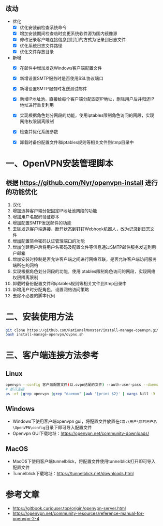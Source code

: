 
## 改动

- 优化
  - [x] 优化安装前检查系统命令
  - [x] 增加安装期间检查临时变更系统软件源为国内镜像源
  - [x] 修改记录客户端连接信息到钉钉的方式为记录到日志文件
  - [x] 优化系统日志文件路径
  - [x] 优化文件存放目录
- 新增
  - [x] 在邮件中增加发送Windows客户端配置文件
  - [x] 新增设置SMTP服务时是否使用SSL协议端口
  - [x] 新增设置SMTP服务时发送测试邮件
  - [x] 新增IP地址池，直接给每个客户端分配固定IP地址，删除用户后并归还IP地址进行重复利用
  - [x] 实现根据角色划分网段的功能，使用iptables限制角色访问的网段，实现网络权限隔离限制
  - [x] 检查并优化系统参数
  - [x] 卸载时备份配置文件和iptables规则等相关文件到/tmp目录中



# 一、OpenVPN安装管理脚本

## 根据 https://github.com/Nyr/openvpn-install 进行的功能优化

1. 汉化
2. 增加选择客户端分配固定IP地址池网段的功能
3. 增加用户名密码验证脚本
4. 增加配置SMTP发送邮件的功能
5. 去除发送客户端连接、断开状态到钉钉Webhook机器人，改为记录到日志文件
6. 增加配置简单密码认证管理端口的功能
7. 增加创建用户后将用户名密码及配置文件等信息通过SMTP邮件服务发送到用户邮箱
8. 增加安装时控制是否允许客户端之间进行网络互联，是否允许客户端访问服务端所在的网络
9. 实现根据角色划分网段的功能，使用iptables限制角色访问的网段，实现网络权限隔离限制
10. 卸载时备份配置文件和iptables规则等相关文件到/tmp目录中
11. 新增用户时分配角色，设置网络访问策略
12. 去除不必要的脚本代码

# 二、安装使用方法

```bash
git clone https://github.com/RationalMonster/install-manage-openvpn.git
bash install-manage-openvpn/ovpnx.sh
```

# 三、客户端连接方法参考

## Linux

```bash
openvpn --config 客户端配置文件(以.ovpn结尾的文件) --auth-user-pass --daemon
# 断开连接
ps -ef |grep openvpn |grep "daemon" |awk '{print $2}' | xargs kill -9
```

## Windows

- Windows下使用客户端openvpn gui，将配置文件放置在`C盘:\用户\您的用户名\OpenVPN\config`目录下即可导入配置文件
- Openvpn GUI下载地址：https://openvpn.net/community-downloads/


## MacOS

- MacOS下使用客户端tunnelblick，将配置文件使用tunnelblick打开即可导入配置文件
- Tunnelblick下载地址：https://tunnelblick.net/downloads.html


# 参考文章

- https://gitbook.curiouser.top/origin/openvpn-server.html
- https://openvpn.net/community-resources/reference-manual-for-openvpn-2-4
